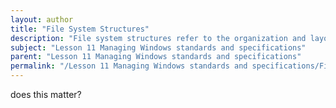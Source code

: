 ```yaml
---
layout: author
title: "File System Structures"
description: "File system structures refer to the organization and layout of data on storage devices in Windows operating systems. This includes understanding different types of file systems such as NTFS, FAT32, and exFAT, which determine how data is stored, retrieved, and managed. Key aspects include the hierarchy of folders and files, permissions for security, and the roles of file system attributes in maintaining data integrity and accessibility. Knowledge of these structures is essential for effective data management, system performance, and troubleshooting in Windows environments."
subject: "Lesson 11 Managing Windows standards and specifications"
parent: "Lesson 11 Managing Windows standards and specifications"
permalink: "/Lesson 11 Managing Windows standards and specifications/File System Structures/"
---
```


does this matter?
